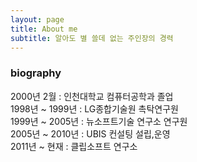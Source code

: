 ```yaml
---
layout: page
title: About me
subtitle: 알아도 별 쓸데 없는 주인장의 경력
---
```


### biography

2000년 2월 : 인천대학교 컴퓨터공학과 졸업  
1998년 ~ 1999년 : LG종합기술원 촉탁연구원  
1999년 ~ 2005년 : 뉴소프트기술 연구소 연구원  
2005년 ~ 2010년 : UBIS 컨설팅 설립,운영  
2011년 ~ 현재 : 클립소프트 연구소    
